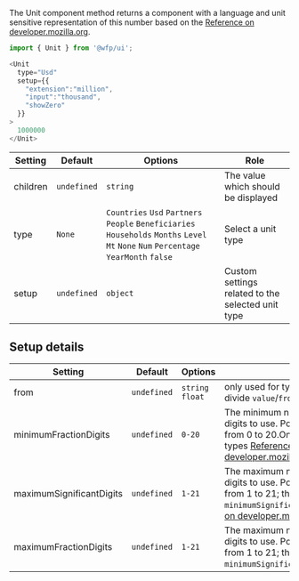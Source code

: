 The Unit component method returns a component with a language and unit sensitive representation of this number based on the [Reference on developer.mozilla.org](http://cdn.wfp.org/guides/editorial/content/numbers-and-units).


~~~js
import { Unit } from '@wfp/ui';
~~~

~~~js
<Unit
  type="Usd"
  setup={{
    "extension":"million",
    "input":"thousand",
    "showZero"
  }}
>
  1000000
</Unit>
~~~


|Setting|Default|Options|Role|
|--- |--- |--- |--- |
|children|`undefined`|`string` |The value which should be displayed|
|type|`None`|`Countries` `Usd` `Partners` `People` `Beneficiaries` `Households` `Months` `Level` `Mt` `None` `Num` `Percentage` `YearMonth` `false`|Select a unit type|
|setup|`undefined`|`object`|Custom settings related to the selected unit type|


## Setup details

|Setting|Default|Options|Role|
|--- |--- |--- |--- |
|from|`undefined`|`string` `float`| only used for type `Percentage` will divide `value`/`from`
|minimumFractionDigits|`undefined`|`0-20` | The minimum number of fraction digits to use. Possible values are from 0 to 20.Only used on numeric types [Reference on developer.mozilla.org](https://developer.mozilla.org/en/docs/Web/JavaScript/Reference/Global_Objects/Number/toLocaleString)
|maximumSignificantDigits|`undefined`|`1-21` | The maximum number of significant digits to use. Possible values are from 1 to 21; the default is `minimumSignificantDigits`.[Reference on developer.mozilla.org](https://developer.mozilla.org/en/docs/Web/JavaScript/Reference/Global_Objects/Number/toLocaleString)
|maximumFractionDigits|`undefined`|`1-21` | The maximum number of significant digits to use. Possible values are from 1 to 21; the default is `minimumSignificantDigits`.
